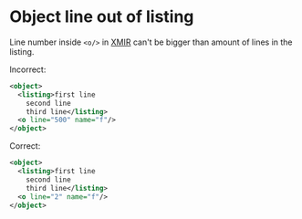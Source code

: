 # Object line out of listing

Line number inside `<o/>` in [XMIR] can't be bigger than amount of lines
in the listing.

Incorrect:

```xml
<object>
  <listing>first line
    second line
    third line</listing>
  <o line="500" name="f"/>
</object>
```

Correct:

```xml
<object>
  <listing>first line
    second line
    third line</listing>
  <o line="2" name="f"/>
</object>
```

[XMIR]: https://news.eolang.org/2022-11-25-xmir-guide.html